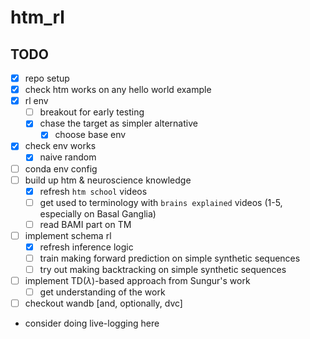 # htm_rl

## TODO

- [x] repo setup
- [x] check htm works on any hello world example
- [x] rl env
  - [ ] breakout for early testing
  - [x] chase the target as simpler alternative
    - [x] choose base env
- [x] check env works
  - [x] naive random
- [ ] conda env config
- [ ] build up htm & neuroscience knowledge
  - [x] refresh `htm school` videos
  - [ ] get used to terminology with `brains explained` videos (1-5, especially on Basal Ganglia)
  - [ ] read BAMI part on TM
- [ ] implement schema rl
  - [x] refresh inference logic
  - [ ] train making forward prediction on simple synthetic sequences
  - [ ] try out making backtracking on simple synthetic sequences
- [ ] implement TD($\lambda$)-based approach from Sungur's work
  - [ ] get understanding of the work
- [ ] checkout wandb [and, optionally, dvc]
- consider doing live-logging here
